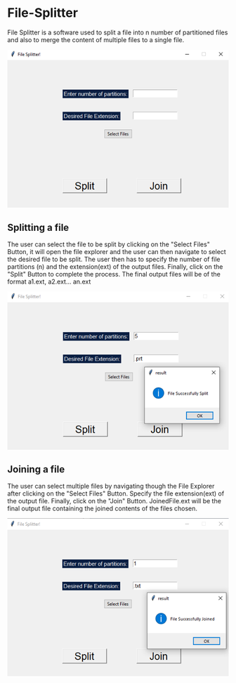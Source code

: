 # File-Splitter
File Splitter is a software used to split a file into n number of partitioned files and also to merge the content of multiple files to a single file. 


![name-of-you-image](https://github.com/AditiAgarwal17/File-Splitter/blob/main/images/file_splitter.png)

## Splitting a file

The user can select the file to be split by clicking on the "Select Files" Button, it will open the file explorer and the user can then navigate to select the desired file to be split. The user then has to specify the number of file partitions (n) and the extension(ext) of the output files.
Finally, click on the "Split" Button to complete the process. The final output files will be of the format a1.ext, a2.ext... an.ext

![name-of-you-image](https://github.com/AditiAgarwal17/File-Splitter/blob/main/images/split_message.png)
## Joining a file

The user can select multiple files by navigating though the File Explorer after clicking on the "Select Files" Button. Specify the file extension(ext) of the output file. Finally, click on the "Join" Button. JoinedFile.ext will be the final output file containing the joined contents of the files chosen.

![name-of-you-image](https://github.com/AditiAgarwal17/File-Splitter/blob/main/images/joined_message.png)
